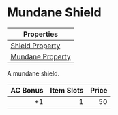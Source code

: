 # Mundane Shield

| Properties                                                            |
| --------------------------------------------------------------------- |
| [Shield Property](../../Armor%20Properties/Shield%20Property.md)      |
| [Mundane Property](../../Material%20Properties/Mundane%20Property.md) |

A mundane shield.

| AC Bonus | Item Slots | Price |
| -------: | ---------: | ----: |
|       +1 |          1 |    50 |
